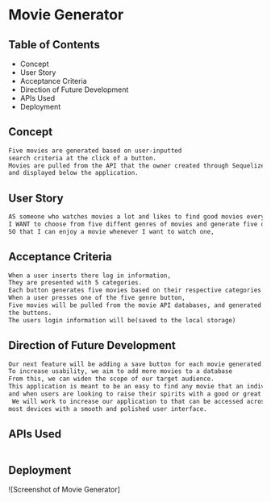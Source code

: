 # Movie Generator


## Table of Contents
* Concept
* User Story
* Acceptance Criteria
* Direction of Future Development
* APIs Used
* Deployment


## Concept

```md
Five movies are generated based on user-inputted 
search criteria at the click of a button. 
Movies are pulled from the API that the owner created through Sequelized 
and displayed below the application. 
```


## User Story

```md
AS someone who watches movies a lot and likes to find good movies every now and then,
I WANT to choose from five diffent genres of movies and generate five differnt movies related to that genre at the click of a button,
SO that I can enjoy a movie whenever I want to watch one,
```


## Acceptance Criteria

```md
When a user inserts there log in information,
They are presented with 5 categories.
Each button generates five movies based on their respective categories (Action, Thriller, Horror, Comedy & Romance movies)
When a user presses one of the five genre button,
Five movies will be pulled from the movie API databases, and generated under
the buttons.
The users login information will be(saved to the local storage)
```


## Direction of Future Development

```md
Our next feature will be adding a save button for each movie generated.
To increase usability, we aim to add more movies to a database
From this, we can widen the scope of our target audience.
This application is meant to be an easy to find any movie that an individual likes, 
and when users are looking to raise their spirits with a good or great movie.
 We will work to increase our application to that can be accessed across 
most devices with a smooth and polished user interface.
```


## APIs Used

```md

```


## Deployment

![Screenshot of Movie Generator]
